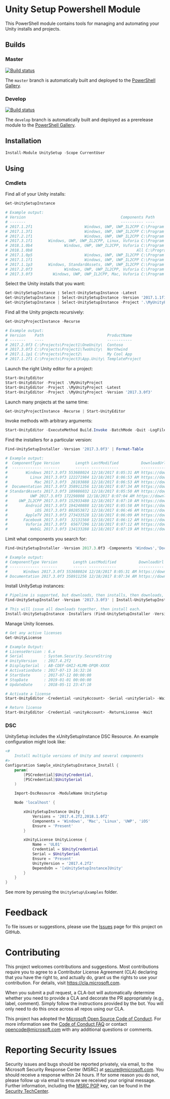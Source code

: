 # Unity Setup Powershell Module

This PowerShell module contains tools for managing and automating your Unity installs and projects.

## Builds

### Master
[![Build status](https://ci.appveyor.com/api/projects/status/m7ykg9s8gw23fn6h/branch/master?svg=true)](https://ci.appveyor.com/project/jwittner/unitysetup-powershell/branch/master)

The `master` branch is automatically built and deployed to the [PowerShell Gallery](https://www.powershellgallery.com/packages/UnitySetup).

### Develop
[![Build status](https://ci.appveyor.com/api/projects/status/m7ykg9s8gw23fn6h/branch/develop?svg=true)](https://ci.appveyor.com/project/jwittner/unitysetup-powershell/branch/develop)

The `develop` branch is automatically built and deployed as a prerelease module to the [PowerShell Gallery](https://www.powershellgallery.com/packages/UnitySetup).

## Installation

```powershell
Install-Module UnitySetup -Scope CurrentUser
```

## Using

### Cmdlets
Find all of your Unity installs:
```powershell
Get-UnitySetupInstance

# Example output:
# Version                                          Components Path
# -------                                          ---------- ----
# 2017.1.2f1                       Windows, UWP, UWP_IL2CPP C:\Program Files\Unity-2017.1.2f1\
# 2017.1.3f1                       Windows, UWP, UWP_IL2CPP C:\Program Files\Unity-2017.1.3f1\
# 2017.2.1f1                       Windows, UWP, UWP_IL2CPP C:\Program Files\Unity-2017.2.1f1\
# 2017.3.1f1       Windows, UWP, UWP_IL2CPP, Linux, Vuforia C:\Program Files\Unity-2017.3.1f1\
# 2018.1.0b4              Windows, UWP, UWP_IL2CPP, Vuforia C:\Program Files\Unity-2018.1.0b4\
# 2018.1.0b8                                              All C:\Program Files\Unity-2018.1.0b8\
# 2017.1.0p5                       Windows, UWP, UWP_IL2CPP C:\Program Files\Unity.2017.1.0p5\
# 2017.1.1f1                       Windows, UWP, UWP_IL2CPP C:\Program Files\Unity.2017.1.1f1\
# 2017.1.1p3       Windows, StandardAssets, UWP, UWP_IL2CPP C:\Program Files\Unity.2017.1.1p3\
# 2017.2.0f3              Windows, UWP, UWP_IL2CPP, Vuforia C:\Program Files\Unity.2017.2.0f3\
# 2017.3.0f3         Windows, UWP, UWP_IL2CPP, Mac, Vuforia C:\Program Files\Unity.2017.3.0f3\
```

Select the Unity installs that you want:
```powershell
Get-UnitySetupInstance | Select-UnitySetupInstance -Latest
Get-UnitySetupInstance | Select-UnitySetupInstance -Version '2017.1.1f1'
Get-UnitySetupInstance | Select-UnitySetupInstance -Project '.\MyUnityProject'
```

Find all the Unity projects recursively:
```powershell
Get-UnityProjectInstance -Recurse

# Example output:
# Version    Path                            ProductName
# -------    ----                            -----------
# 2017.2.0f3 C:\Projects\Project1\OneUnity\  Contoso
# 2017.3.0f3 C:\Projects\Project1\TwoUnity\  Northwind
# 2017.1.1p1 C:\Projects\Project2\           My Cool App
# 2017.1.2f1 C:\Projects\Project3\App.Unity\ TemplateProject
```
Launch the right Unity editor for a project:
```powershell
Start-UnityEditor
Start-UnityEditor -Project .\MyUnityProject
Start-UnityEditor -Project .\MyUnityProject -Latest
Start-UnityEditor -Project .\MyUnityProject -Version '2017.3.0f3'
```
Launch many projects at the same time:
```powershell
Get-UnityProjectInstance -Recurse | Start-UnityEditor
```
Invoke methods with arbitrary arguments:
```powershell
Start-UnityEditor -ExecuteMethod Build.Invoke -BatchMode -Quit -LogFile .\build.log -Wait -AdditionalArguments "-BuildArg1 -BuildArg2"
```
Find the installers for a particular version:
```powershell
Find-UnitySetupInstaller -Version '2017.3.0f3' | Format-Table

# Example output:
#  ComponentType Version       Length LastModified          DownloadUrl
#  ------------- -------       ------ ------------          -----------
#        Windows 2017.3.0f3 553688024 12/18/2017 8:05:31 AM https://download.unity3d.com/download_unity/...
#          Linux 2017.3.0f3 122271984 12/18/2017 8:06:53 AM https://download.unity3d.com/download_unity/...
#            Mac 2017.3.0f3  28103888 12/18/2017 8:06:53 AM https://download.unity3d.com/download_unity/...
#  Documentation 2017.3.0f3 358911256 12/18/2017 8:07:34 AM https://download.unity3d.com/download_unity/...
# StandardAssets 2017.3.0f3 189886032 12/18/2017 8:05:50 AM https://download.unity3d.com/download_unity/...
#          UWP 2017.3.0f3 172298008 12/18/2017 8:07:04 AM https://download.unity3d.com/download_unity/...
#     UWP_IL2CPP 2017.3.0f3 152933480 12/18/2017 8:07:10 AM https://download.unity3d.com/download_unity/...
#        Android 2017.3.0f3 194240888 12/18/2017 8:05:58 AM https://download.unity3d.com/download_unity/...
#            iOS 2017.3.0f3 802853872 12/18/2017 8:06:46 AM https://download.unity3d.com/download_unity/...
#        AppleTV 2017.3.0f3 273433528 12/18/2017 8:06:09 AM https://download.unity3d.com/download_unity/...
#       Facebook 2017.3.0f3  32131560 12/18/2017 8:06:12 AM https://download.unity3d.com/download_unity/...
#        Vuforia 2017.3.0f3  65677296 12/18/2017 8:07:12 AM https://download.unity3d.com/download_unity/...
#          WebGL 2017.3.0f3 134133288 12/18/2017 8:07:19 AM https://download.unity3d.com/download_unity/...
```

Limit what components you search for:
```powershell
Find-UnitySetupInstaller -Version 2017.3.0f3 -Components 'Windows','Documentation' | Format-Table

# Example output:
# ComponentType Version       Length LastModified          DownloadUrl
# ------------- -------       ------ ------------          -----------
#       Windows 2017.3.0f3 553688024 12/18/2017 8:05:31 AM https://download.unity3d.com/download_unity/...
# Documentation 2017.3.0f3 358911256 12/18/2017 8:07:34 AM https://download.unity3d.com/download_unity/...
```

Install UnitySetup instances:
```powershell
# Pipeline is supported, but downloads, then installs, then downloads, etc.
Find-UnitySetupInstaller -Version '2017.3.0f3' | Install-UnitySetupInstance

# This will issue all downloads together, then install each.
Install-UnitySetupInstance -Installers (Find-UnitySetupInstaller -Version '2017.3.0f3')
```

Manage Unity licenses.
```powershell
# Get any active licenses
Get-UnityLicense

# Example Output:
# LicenseVersion : 6.x
# Serial         : System.Security.SecureString
# UnityVersion   : 2017.4.2f2
# DisplaySerial  : AB-CDEF-GHIJ-KLMN-OPQR-XXXX
# ActivationDate : 2017-07-13 16:32:16
# StartDate      : 2017-07-12 00:00:00
# StopDate       : 2019-01-01 00:00:00
# UpdateDate     : 2018-05-11 23:47:10

# Activate a license
Start-UnityEditor -Credential <unityAccount> -Serial <unitySerial> -Wait

# Return license
Start-UnityEditor -Credential <unityAccount> -ReturnLicense -Wait
```

### DSC
UnitySetup includes the xUnitySetupInstance DSC Resource. An example configuration might look like:

```powershell
<#
    Install multiple versions of Unity and several components
#>
Configuration Sample_xUnitySetupInstance_Install {
    param(
        [PSCredential]$UnityCredential,
        [PSCredential]$UnitySerial
    )

    Import-DscResource -ModuleName UnitySetup

    Node 'localhost' {

        xUnitySetupInstance Unity {
            Versions = '2017.4.2f2,2018.1.0f2'
            Components = 'Windows', 'Mac', 'Linux', 'UWP', 'iOS'
            Ensure = 'Present'
        }

        xUnityLicense UnityLicense {
            Name = 'UL01'
            Credential = $UnityCredential
            Serial = $UnitySerial
            Ensure = 'Present'
            UnityVersion = '2017.4.2f2'
            DependsOn = '[xUnitySetupInstance]Unity'   
        }
    }
}
```

See more by perusing the `UnitySetup\Examples` folder.

# Feedback
To file issues or suggestions, please use the [Issues](https://github.com/Microsoft/unitysetup.powershell/issues) page for this project on GitHub.


# Contributing

This project welcomes contributions and suggestions.  Most contributions require you to agree to a Contributor License Agreement (CLA) declaring that you have the right to, and actually do, grant us the rights to use your contribution. For details, visit https://cla.microsoft.com.

When you submit a pull request, a CLA-bot will automatically determine whether you need to provide a CLA and decorate the PR appropriately (e.g., label, comment). Simply follow the instructions provided by the bot. You will only need to do this once across all repos using our CLA.

This project has adopted the [Microsoft Open Source Code of Conduct](https://opensource.microsoft.com/codeofconduct/). For more information see the [Code of Conduct FAQ](https://opensource.microsoft.com/codeofconduct/faq/) or contact [opencode@microsoft.com](mailto:opencode@microsoft.com) with any additional questions or comments.

# Reporting Security Issues

Security issues and bugs should be reported privately, via email, to the Microsoft Security Response Center (MSRC) at [secure@microsoft.com](mailto:secure@microsoft.com). You should receive a response within 24 hours. If for some reason you do not, please follow up via email to ensure we received your original message. Further information, including the [MSRC PGP](https://technet.microsoft.com/en-us/security/dn606155) key, can be found in the [Security TechCenter](https://technet.microsoft.com/en-us/security/default).